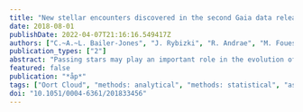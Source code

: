 ```yaml
---
title: "New stellar encounters discovered in the second Gaia data release"
date: 2018-08-01
publishDate: 2022-04-07T21:16:16.549417Z
authors: ["C.~A.~L. Bailer-Jones", "J. Rybizki", "R. Andrae", "M. Fouesneau"]
publication_types: ["2"]
abstract: "Passing stars may play an important role in the evolution of our solar system. We search for close stellar encounters to the Sun among all 7.2 million stars in Gaia DR2 that have six-dimensional phase space data. We characterize encounters by integrating their orbits through a Galactic potential and propagating the correlated uncertainties via a Monte Carlo resampling. After filtering to remove spurious data, we find 694 stars that have median (over uncertainties) closest encounter distances within 5 pc, all occurring within 15 Myr from now. 26 of these have at least a 50% chance of coming closer than 1 pc (and 7 within 0.5 pc), all but one of which are newly discovered here. We confirm some and refute several other previously-identified encounters, confirming suspicions about their data. The closest encounter in the sample is Gl 710, which has a 95% probability of coming closer than 0.08 pc (17 000 AU). Taking mass estimates obtained from Gaia astrometry and multiband photometry for essentially all encounters, we find that Gl 710 also has the largest impulse on the Oort cloud. Using a Galaxy model, we compute the completeness of the Gaia DR2 encountering sample as a function of perihelion time and distance. Only 15% of encounters within 5 pc occurring within ensuremath±5 Myr of now have been identified, mostly due to the lack of radial velocities for faint and/or cool stars. Accounting for the incompleteness, we infer the present rate of encounters within 1 pc to be 19.7 ensuremath± 2.2 per Myr, a quantity expected to scale quadratically with the encounter distance out to at least several pc. Spuriously large parallaxes in our sample from imperfect filtering would tend to inflate both the number of encounters found and this inferred rate. The magnitude of this effect is hard to quantify. Full Tables 2 and 3 are only available at the CDS via anonymous ftp to <A href=``http://cdsarc.u-strasbg.fr/''>http://cdsarc.u-stras bg.fr</A> (ftp://130.79.128.5) or via <A href=``http://cdsarc.u-strasbg.fr/viz- bin/qcat?J/A+A/616/A37''>http://cdsarc.u-strasbg.fr/viz- bin/qcat?J/A+A/616/A37</A>"
featured: false
publication: "*åp*"
tags: ["Oort Cloud", "methods: analytical", "methods: statistical", "astrometry", "solar neighborhood", "surveys", "Astrophysics - Solar and Stellar Astrophysics", "Astrophysics - Earth and Planetary Astrophysics", "Astrophysics - Astrophysics of Galaxies"]
doi: "10.1051/0004-6361/201833456"
---
```


